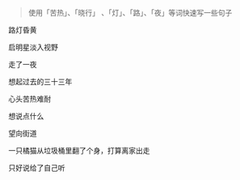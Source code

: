 > 使用「苦热」、「晓行」 、「灯」、「路」、「夜」等词快速写一些句子

路灯昏黄

启明星淡入视野

走了一夜

想起过去的三十三年

心头苦热难耐

想说点什么

望向街道

一只橘猫从垃圾桶里翻了个身，打算离家出走

只好说给了自己听
